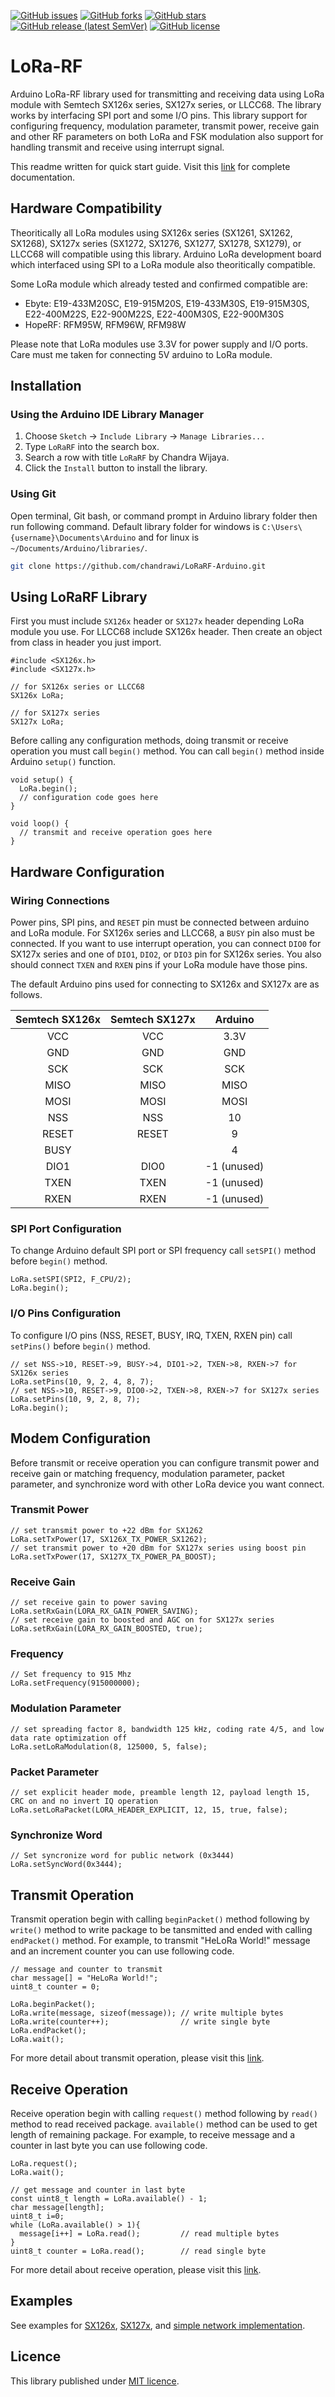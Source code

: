 <!-- PROJECT SHIELDS -->
[![GitHub issues](https://img.shields.io/github/issues/chandrawi/LoRaRF-Arduino)](https://github.com/chandrawi/LoRaRF-Arduino/issues)
[![GitHub forks](https://img.shields.io/github/forks/chandrawi/LoRaRF-Arduino)](https://github.com/chandrawi/LoRaRF-Arduino/network)
[![GitHub stars](https://img.shields.io/github/stars/chandrawi/LoRaRF-Arduino)](https://github.com/chandrawi/LoRaRF-Arduino/stargazers)
[![GitHub release (latest SemVer)](https://img.shields.io/github/v/release/chandrawi/LoRaRF-Arduino)](https://github.com/chandrawi/LoRaRF-Arduino/tree/1.2.0)
[![GitHub license](https://img.shields.io/github/license/chandrawi/LoRaRF-Arduino)](https://github.com/chandrawi/LoRaRF-Arduino/blob/main/LICENSE)

# LoRa-RF

Arduino LoRa-RF library used for transmitting and receiving data using LoRa module with Semtech SX126x series, SX127x series, or LLCC68. The library works by interfacing SPI port and some I/O pins. This library support for configuring frequency, modulation parameter, transmit power, receive gain and other RF parameters on both LoRa and FSK modulation also support for handling transmit and receive using interrupt signal.

This readme written for quick start guide. Visit this [link](https://github.com/chandrawi/LoRaRF-Arduino/wiki) for complete documentation.

## Hardware Compatibility

Theoritically all LoRa modules using SX126x series (SX1261, SX1262, SX1268), SX127x series (SX1272, SX1276, SX1277, SX1278, SX1279), or LLCC68 will compatible using this library. Arduino LoRa development board which interfaced using SPI to a LoRa module also theoritically compatible.

Some LoRa module which already tested and confirmed compatible are:
* Ebyte: E19-433M20SC, E19-915M20S, E19-433M30S, E19-915M30S, E22-400M22S, E22-900M22S, E22-400M30S, E22-900M30S
* HopeRF: RFM95W, RFM96W, RFM98W

Please note that LoRa modules use 3.3V for power supply and I/O ports. Care must me taken for connecting 5V arduino to LoRa module.

## Installation

### Using the Arduino IDE Library Manager

1. Choose `Sketch` -> `Include Library` -> `Manage Libraries...`
2. Type `LoRaRF` into the search box.
3. Search a row with title `LoRaRF` by Chandra Wijaya.
4. Click the `Install` button to install the library.

### Using Git

Open terminal, Git bash, or command prompt in Arduino library folder then run following command. Default library folder for windows is `C:\Users\{username}\Documents\Arduino` and for linux is `~/Documents/Arduino/libraries/`. 
```sh
git clone https://github.com/chandrawi/LoRaRF-Arduino.git
```

## Using LoRaRF Library

First you must include `SX126x` header or `SX127x` header depending LoRa module you use. For LLCC68 include SX126x header. Then create an object from class in header you just import.

```
#include <SX126x.h>
#include <SX127x.h>

// for SX126x series or LLCC68
SX126x LoRa;

// for SX127x series
SX127x LoRa;
```

Before calling any configuration methods, doing transmit or receive operation you must call `begin()` method. You can call `begin()` method inside Arduino `setup()` function.

```
void setup() {
  LoRa.begin();
  // configuration code goes here
}

void loop() {
  // transmit and receive operation goes here
}
```

## Hardware Configuration

### Wiring Connections

Power pins, SPI pins, and `RESET` pin must be connected between arduino and LoRa module. For SX126x series and LLCC68, a `BUSY` pin also must be connected. If you want to use interrupt operation, you can connect `DIO0` for SX127x series and one of `DIO1`, `DIO2`, or `DIO3` pin for SX126x series. You also should connect `TXEN` and `RXEN` pins if your LoRa module have those pins.

The default Arduino pins used for connecting to SX126x and SX127x are as follows.

| Semtech SX126x | Semtech SX127x | Arduino |
| :------------: | :-------------:| :------:|
| VCC | VCC | 3.3V |
| GND | GND | GND |
| SCK | SCK | SCK |
| MISO | MISO | MISO |
| MOSI | MOSI | MOSI |
| NSS | NSS | 10 |
| RESET | RESET | 9 |
| BUSY | | 4|
| DIO1 | DIO0 | -1 (unused) |
| TXEN | TXEN | -1 (unused) |
| RXEN | RXEN | -1 (unused) |

### SPI Port Configuration

To change Arduino default SPI port or SPI frequency call `setSPI()` method before `begin()` method.
```
LoRa.setSPI(SPI2, F_CPU/2);
LoRa.begin();
```

### I/O Pins Configuration

To configure I/O pins (NSS, RESET, BUSY, IRQ, TXEN, RXEN pin) call `setPins()` before `begin()` method.
```
// set NSS->10, RESET->9, BUSY->4, DIO1->2, TXEN->8, RXEN->7 for SX126x series
LoRa.setPins(10, 9, 2, 4, 8, 7);
// set NSS->10, RESET->9, DIO0->2, TXEN->8, RXEN->7 for SX127x series
LoRa.setPins(10, 9, 2, 8, 7);
LoRa.begin();
```

## Modem Configuration

Before transmit or receive operation you can configure transmit power and receive gain or matching frequency, modulation parameter, packet parameter, and synchronize word with other LoRa device you want connect.

### Transmit Power

```
// set transmit power to +22 dBm for SX1262
LoRa.setTxPower(17, SX126X_TX_POWER_SX1262);
// set transmit power to +20 dBm for SX127x series using boost pin
LoRa.setTxPower(17, SX127X_TX_POWER_PA_BOOST);
```

### Receive Gain

```
// set receive gain to power saving
LoRa.setRxGain(LORA_RX_GAIN_POWER_SAVING);
// set receive gain to boosted and AGC on for SX127x series
LoRa.setRxGain(LORA_RX_GAIN_BOOSTED, true);
```

### Frequency

```
// Set frequency to 915 Mhz
LoRa.setFrequency(915000000);
```

### Modulation Parameter

```
// set spreading factor 8, bandwidth 125 kHz, coding rate 4/5, and low data rate optimization off
LoRa.setLoRaModulation(8, 125000, 5, false);
```

### Packet Parameter

```
// set explicit header mode, preamble length 12, payload length 15, CRC on and no invert IQ operation
LoRa.setLoRaPacket(LORA_HEADER_EXPLICIT, 12, 15, true, false);
```

### Synchronize Word

```
// Set syncronize word for public network (0x3444)
LoRa.setSyncWord(0x3444);
```

## Transmit Operation

Transmit operation begin with calling `beginPacket()` method following by `write()` method to write package to be tansmitted and ended with calling `endPacket()` method. For example, to transmit "HeLoRa World!" message and an increment counter you can use following code.

```
// message and counter to transmit
char message[] = "HeLoRa World!";
uint8_t counter = 0;

LoRa.beginPacket();
LoRa.write(message, sizeof(message)); // write multiple bytes
LoRa.write(counter++);                // write single byte
LoRa.endPacket();
LoRa.wait();
```

For more detail about transmit operation, please visit this [link](https://github.com/chandrawi/LoRaRF-Arduino/wiki).

## Receive Operation

Receive operation begin with calling `request()` method following by `read()` method to read received package. `available()` method can be used to get length of remaining package. For example, to receive message and a counter in last byte you can use following code.

```
LoRa.request();
LoRa.wait();

// get message and counter in last byte
const uint8_t length = LoRa.available() - 1;
char message[length];
uint8_t i=0;
while (LoRa.available() > 1){
  message[i++] = LoRa.read();         // read multiple bytes
}
uint8_t counter = LoRa.read();        // read single byte
```

For more detail about receive operation, please visit this [link](https://github.com/chandrawi/LoRaRF-Arduino/wiki).

## Examples

See examples for [SX126x](https://github.com/chandrawi/LoRaRF-Arduino/tree/main/examples/SX126x), [SX127x](https://github.com/chandrawi/LoRaRF-Arduino/tree/main/examples/SX127x), and [simple network implementation](https://github.com/chandrawi/LoRaRF-Arduino/tree/main/examples/Network).

## Licence

This library published under [MIT licence](https://github.com/chandrawi/LoRaRF-Arduino/blob/main/LICENSE).
